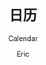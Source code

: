 ---
category: 组件
type: 数据展示
title: 日历
subtitle: Calendar
author:
  - Eric
description: 
cover:
tags:
  - 日历
  - 看板
---